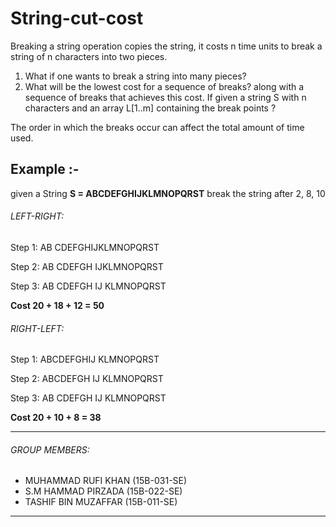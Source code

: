 # String-cut-cost

Breaking a string operation copies the string, it costs n time units to break a string of n characters into two pieces.

1. What if one wants to break a string into many pieces? 
2. What will be the lowest cost for a sequence of breaks? along with a sequence of breaks that achieves this cost. If given a string S         with n characters and an array L[1..m] containing the break points ?

The order in which the breaks occur can affect the total amount of time used. 

## Example :-
given a String **S = ABCDEFGHIJKLMNOPQRST**
break the string after 2, 8, 10

###### LEFT-RIGHT:
Step 1:   AB	  CDEFGHIJKLMNOPQRST

Step 2:   AB	  CDEFGH		IJKLMNOPQRST

Step 3:   AB	  CDEFGH		IJ	  KLMNOPQRST

**Cost 20 + 18 + 12 = 50**

###### RIGHT-LEFT:
Step 1:   ABCDEFGHIJ	  KLMNOPQRST

Step 2:   ABCDEFGH	  IJ	  KLMNOPQRST

Step 3:   AB	  CDEFGH	 IJ	  KLMNOPQRST

**Cost 20 + 10 + 8 = 38**

----------------------------------------------------------------------------------------------------------------------------------------

###### GROUP MEMBERS:
- MUHAMMAD RUFI KHAN    (15B-031-SE)
- S.M HAMMAD PIRZADA    (15B-022-SE)
- TASHIF BIN MUZAFFAR   (15B-011-SE)

----------------------------------------------------------------------------------------------------------------------------------------
